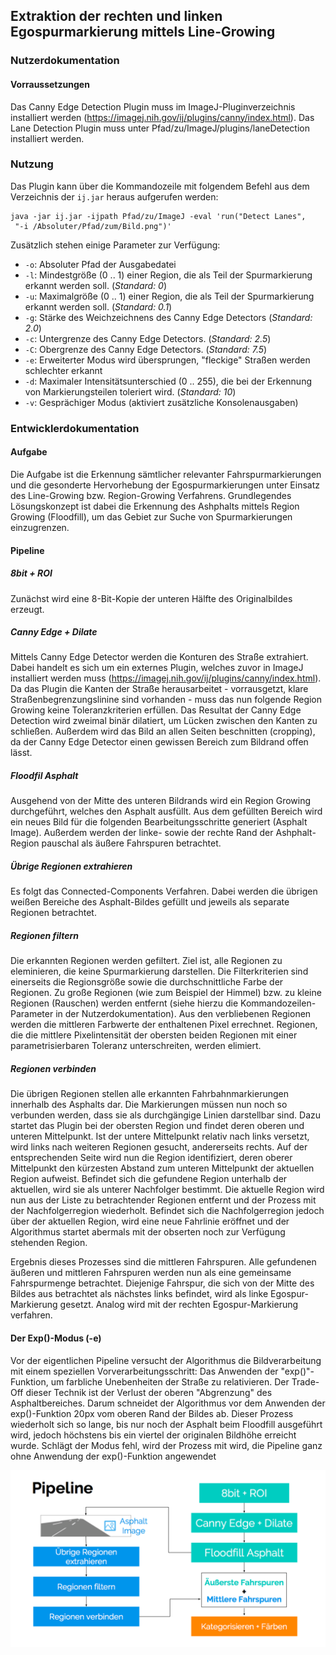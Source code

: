 ## Extraktion der rechten und linken Egospurmarkierung mittels Line-Growing

### Nutzerdokumentation

#### Vorraussetzungen
Das Canny Edge Detection Plugin muss im ImageJ-Pluginverzeichnis installiert werden (https://imagej.nih.gov/ij/plugins/canny/index.html).
Das Lane Detection Plugin muss unter Pfad/zu/ImageJ/plugins/laneDetection installiert werden.

### Nutzung
Das Plugin kann über die Kommandozeile mit folgendem Befehl aus dem Verzeichnis der `ij.jar` heraus aufgerufen werden:

	java -jar ij.jar -ijpath Pfad/zu/ImageJ -eval 'run("Detect Lanes",
	 "-i /Absoluter/Pfad/zum/Bild.png")'

Zusätzlich stehen einige Parameter zur Verfügung:
- `-o`: Absoluter Pfad der Ausgabedatei
- `-l`: Mindestgröße (0 .. 1) einer Region, die als Teil der Spurmarkierung erkannt werden soll. (*Standard: 0*)
- `-u`: Maximalgröße (0 .. 1) einer Region, die als Teil der Spurmarkierung erkannt werden soll. (*Standard: 0.1*)
- `-g`: Stärke des Weichzeichnens des Canny Edge Detectors (*Standard: 2.0*)
- `-c`: Untergrenze des Canny Edge Detectors. (*Standard: 2.5*)
- `-C`: Obergrenze des Canny Edge Detectors. (*Standard: 7.5*)
- `-e`: Erweiterter Modus wird übersprungen, "fleckige" Straßen werden schlechter erkannt
- `-d`: Maximaler Intensitätsunterschied (0 .. 255), die bei der Erkennung von Markierungsteilen toleriert wird. (*Standard: 10*)
- `-v`: Gesprächiger Modus (aktiviert zusätzliche Konsolenausgaben)

### Entwicklerdokumentation

#### Aufgabe
Die Aufgabe ist die Erkennung sämtlicher relevanter Fahrspurmarkierungen und die gesonderte Hervorhebung der Egospurmarkierungen unter Einsatz des Line-Growing bzw. Region-Growing Verfahrens. Grundlegendes Lösungskonzept ist dabei die Erkennung des Ashphalts mittels Region Growing (Floodfill), um das Gebiet zur Suche von Spurmarkierungen einzugrenzen.

#### Pipeline

##### 8bit + ROI
Zunächst wird eine 8-Bit-Kopie der unteren Hälfte des Originalbildes erzeugt.

##### Canny Edge + Dilate
Mittels Canny Edge Detector werden die Konturen des Straße extrahiert. Dabei handelt es sich um ein externes Plugin, welches zuvor in ImageJ installiert werden muss (https://imagej.nih.gov/ij/plugins/canny/index.html). Da das Plugin die Kanten der Straße herausarbeitet - vorrausgetzt, klare Straßenbegrenzungslinine sind vorhanden - muss das nun folgende Region Growing keine Toleranzkriterien erfüllen. Das Resultat der Canny Edge Detection wird zweimal binär dilatiert, um Lücken zwischen den Kanten zu schließen. Außerdem wird das Bild an allen Seiten beschnitten (cropping), da der Canny Edge Detector einen gewissen Bereich zum Bildrand offen lässt.

##### Floodfil Asphalt
Ausgehend von der Mitte des unteren Bildrands wird ein Region Growing durchgeführt, welches den Asphalt ausfüllt. Aus dem gefüllten Bereich wird ein neues Bild für die folgenden Bearbeitungsschritte generiert (Asphalt Image). Außerdem werden der linke- sowie der rechte Rand der Ashphalt-Region pauschal als äußere Fahrspuren betrachtet.

##### Übrige Regionen extrahieren
Es folgt das Connected-Components Verfahren. Dabei werden die übrigen weißen Bereiche des Asphalt-Bildes gefüllt und jeweils als separate Regionen betrachtet.

##### Regionen filtern
Die erkannten Regionen werden gefiltert. Ziel ist, alle Regionen zu eleminieren, die keine Spurmarkierung darstellen. Die Filterkriterien sind einerseits die Regionsgröße sowie die durchschnittliche Farbe der Regionen. Zu große Regionen (wie zum Beispiel der Himmel) bzw. zu kleine Regionen (Rauschen) werden entfernt (siehe hierzu die Kommandozeilen-Parameter in der Nutzerdokumentation). Aus den verbliebenen Regionen werden die mittleren Farbwerte der enthaltenen Pixel errechnet. Regionen, die die mittlere Pixelintensität der obersten beiden Regionen mit einer parametrisierbaren Toleranz unterschreiten, werden elimiert.

##### Regionen verbinden
Die übrigen Regionen stellen alle erkannten Fahrbahnmarkierungen innerhalb des Asphalts dar. Die Markierungen müssen nun noch so verbunden werden, dass sie als durchgängige Linien darstellbar sind. Dazu startet das Plugin bei der obersten Region und findet deren oberen und unteren Mittelpunkt. Ist der untere Mittelpunkt relativ nach links versetzt, wird links nach weiteren Regionen gesucht, andererseits rechts. Auf der entsprechenden Seite wird nun die Region identifiziert, deren oberer Mittelpunkt den kürzesten Abstand zum unteren Mittelpunkt der aktuellen Region aufweist. Befindet sich die gefundene Region unterhalb der aktuellen, wird sie als unterer Nachfolger bestimmt. Die aktuelle Region wird nun aus der Liste zu betrachtender Regionen entfernt und der Prozess mit der Nachfolgerregion wiederholt. Befindet sich die Nachfolgerregion jedoch über der aktuellen Region, wird eine neue Fahrlinie eröffnet und der Algorithmus startet abermals mit der obserten noch zur Verfügung stehenden Region.

Ergebnis dieses Prozesses sind die mittleren Fahrspuren. Alle gefundenen äußeren und mittleren Fahrspuren werden nun als eine gemeinsame Fahrspurmenge betrachtet. Diejenige Fahrspur, die sich von der Mitte des Bildes aus betrachtet als nächstes links befindet, wird als linke Egospur-Markierung gesetzt. Analog wird mit der rechten Egospur-Markierung verfahren.

#### Der Exp()-Modus (-e)
Vor der eigentlichen Pipeline versucht der Algorithmus die Bildverarbeitung mit einem speziellen Vorverarbeitungsschritt: Das Anwenden der "exp()"-Funktion, um farbliche Unebenheiten der Straße zu relativieren. Der Trade-Off dieser Technik ist der Verlust der oberen "Abgrenzung" des Asphaltbereiches. Darum schneidet der Algorithmus vor dem Anwenden der exp()-Funktion 20px vom oberen Rand der Bildes ab. Dieser Prozess wiederholt sich so lange, bis nur noch der Asphalt beim Floodfill ausgeführt wird, jedoch höchstens bis ein viertel der originalen Bildhöhe erreicht wurde. Schlägt der Modus fehl, wird der Prozess mit wird, die Pipeline ganz ohne Anwendung der exp()-Funktion angewendet

![](Pipeline.png "Ablaufübersicht")
